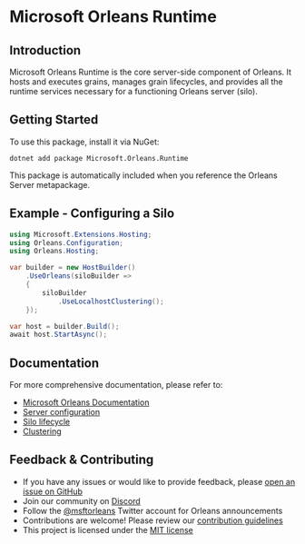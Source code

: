 # Microsoft Orleans Runtime

## Introduction
Microsoft Orleans Runtime is the core server-side component of Orleans. It hosts and executes grains, manages grain lifecycles, and provides all the runtime services necessary for a functioning Orleans server (silo).

## Getting Started
To use this package, install it via NuGet:

```shell
dotnet add package Microsoft.Orleans.Runtime
```

This package is automatically included when you reference the Orleans Server metapackage.

## Example - Configuring a Silo

```csharp
using Microsoft.Extensions.Hosting;
using Orleans.Configuration;
using Orleans.Hosting;

var builder = new HostBuilder()
    .UseOrleans(siloBuilder =>
    {
        siloBuilder
            .UseLocalhostClustering();
    });

var host = builder.Build();
await host.StartAsync();
```

## Documentation
For more comprehensive documentation, please refer to:
- [Microsoft Orleans Documentation](https://learn.microsoft.com/dotnet/orleans/)
- [Server configuration](https://learn.microsoft.com/en-us/dotnet/orleans/host/configuration-guide/server-configuration)
- [Silo lifecycle](https://learn.microsoft.com/en-us/dotnet/orleans/implementation/silo-lifecycle)
- [Clustering](https://learn.microsoft.com/en-us/dotnet/orleans/implementation/cluster-management)

## Feedback & Contributing
- If you have any issues or would like to provide feedback, please [open an issue on GitHub](https://github.com/dotnet/orleans/issues)
- Join our community on [Discord](https://aka.ms/orleans-discord)
- Follow the [@msftorleans](https://twitter.com/msftorleans) Twitter account for Orleans announcements
- Contributions are welcome! Please review our [contribution guidelines](https://github.com/dotnet/orleans/blob/main/CONTRIBUTING.md)
- This project is licensed under the [MIT license](https://github.com/dotnet/orleans/blob/main/LICENSE)